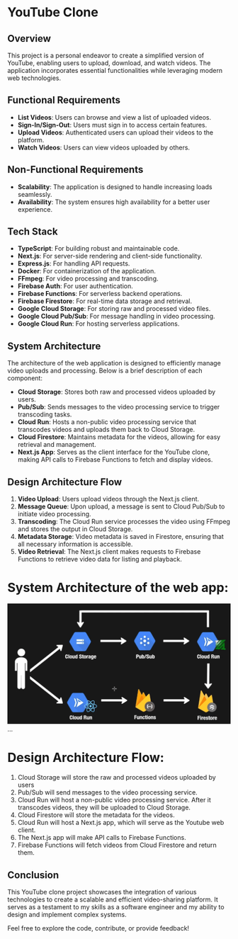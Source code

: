 # YouTube Clone

## Overview

This project is a personal endeavor to create a simplified version of YouTube, enabling users to upload, download, and watch videos. The application incorporates essential functionalities while leveraging modern web technologies.

## Functional Requirements

- **List Videos**: Users can browse and view a list of uploaded videos.
- **Sign-In/Sign-Out**: Users must sign in to access certain features.
- **Upload Videos**: Authenticated users can upload their videos to the platform.
- **Watch Videos**: Users can view videos uploaded by others.

## Non-Functional Requirements

- **Scalability**: The application is designed to handle increasing loads seamlessly.
- **Availability**: The system ensures high availability for a better user experience.

## Tech Stack

- **TypeScript**: For building robust and maintainable code.
- **Next.js**: For server-side rendering and client-side functionality.
- **Express.js**: For handling API requests.
- **Docker**: For containerization of the application.
- **FFmpeg**: For video processing and transcoding.
- **Firebase Auth**: For user authentication.
- **Firebase Functions**: For serverless backend operations.
- **Firebase Firestore**: For real-time data storage and retrieval.
- **Google Cloud Storage**: For storing raw and processed video files.
- **Google Cloud Pub/Sub**: For message handling in video processing.
- **Google Cloud Run**: For hosting serverless applications.

## System Architecture

The architecture of the web application is designed to efficiently manage video uploads and processing. Below is a brief description of each component:

- **Cloud Storage**: Stores both raw and processed videos uploaded by users.
- **Pub/Sub**: Sends messages to the video processing service to trigger transcoding tasks.
- **Cloud Run**: Hosts a non-public video processing service that transcodes videos and uploads them back to Cloud Storage.
- **Cloud Firestore**: Maintains metadata for the videos, allowing for easy retrieval and management.
- **Next.js App**: Serves as the client interface for the YouTube clone, making API calls to Firebase Functions to fetch and display videos.

## Design Architecture Flow

1. **Video Upload**: Users upload videos through the Next.js client.
2. **Message Queue**: Upon upload, a message is sent to Cloud Pub/Sub to initiate video processing.
3. **Transcoding**: The Cloud Run service processes the video using FFmpeg and stores the output in Cloud Storage.
4. **Metadata Storage**: Video metadata is saved in Firestore, ensuring that all necessary information is accessible.
5. **Video Retrieval**: The Next.js client makes requests to Firebase Functions to retrieve video data for listing and playback.

# System Architecture of the web app:

![alt text](https://github.com/bhpham/youtube-clone/blob/main/yt-web-client/public/system_architecture.png?raw=true)
...

# Design Architecture Flow:
1. Cloud Storage will store the raw and processed videos uploaded by users
2. Pub/Sub will send messages to the video processing service.
3. Cloud Run will host a non-public video processing service. After it transcodes videos, they will be uploaded to Cloud Storage.
4. Cloud Firestore will store the metadata for the videos.
5. Cloud Run will host a Next.js app, which will serve as the Youtube web client.
6. The Next.js app will make API calls to Firebase Functions.
7. Firebase Functions will fetch videos from Cloud Firestore and return them.


## Conclusion

This YouTube clone project showcases the integration of various technologies to create a scalable and efficient video-sharing platform. It serves as a testament to my skills as a software engineer and my ability to design and implement complex systems. 

Feel free to explore the code, contribute, or provide feedback!
